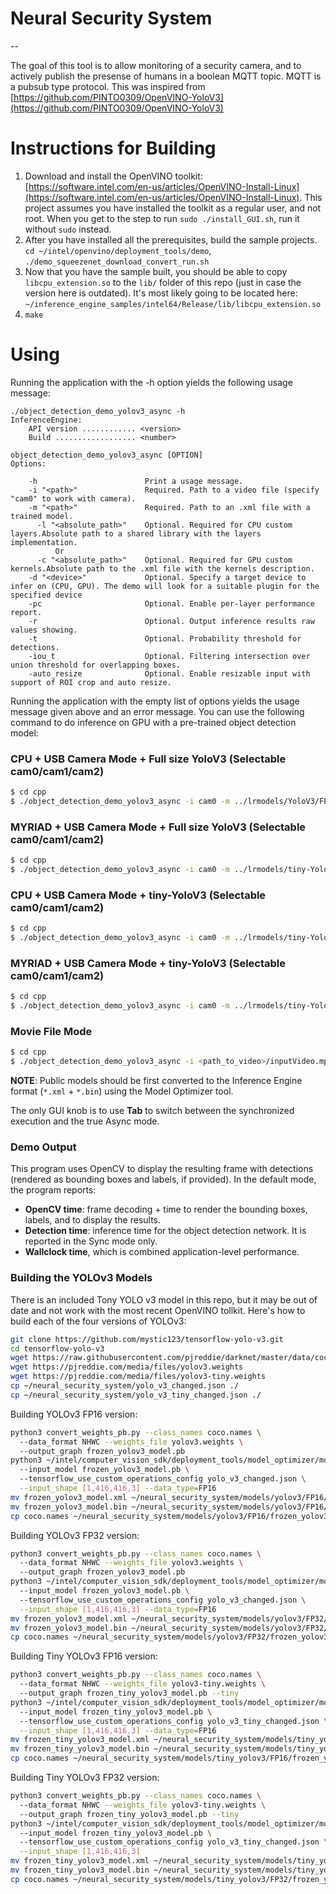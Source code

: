 # Neural Security System

--

The goal of this tool is to allow monitoring of a security camera, and to actively publish the presense of humans in a boolean MQTT topic. MQTT is a pubsub type protocol. This was inspired from [https://github.com/PINTO0309/OpenVINO-YoloV3](https://github.com/PINTO0309/OpenVINO-YoloV3)

# Instructions for Building

1. Download and install the OpenVINO toolkit: [https://software.intel.com/en-us/articles/OpenVINO-Install-Linux](https://software.intel.com/en-us/articles/OpenVINO-Install-Linux). This project assumes you have installed the toolkit as a regular user, and not root. When you get to the step to run `sudo ./install_GUI.sh`, run it without `sudo` instead.
2. After you have installed all the prerequisites, build the sample projects. `cd ~/intel/openvino/deployment_tools/demo`, `./demo_squeezenet_download_convert_run.sh`
3. Now that you have the sample built, you should be able to copy `libcpu_extension.so` to the `lib/` folder of this repo (just in case the version here is outdated). It's most likely going to be located here: `~/inference_engine_samples/intel64/Release/lib/libcpu_extension.so`
4. `make`

# Using

Running the application with the -h option yields the following usage message:

```
./object_detection_demo_yolov3_async -h
InferenceEngine:
    API version ............ <version>
    Build .................. <number>

object_detection_demo_yolov3_async [OPTION]
Options:

    -h                        Print a usage message.
    -i "<path>"               Required. Path to a video file (specify "cam0" to work with camera).
    -m "<path>"               Required. Path to an .xml file with a trained model.
      -l "<absolute_path>"    Optional. Required for CPU custom layers.Absolute path to a shared library with the layers implementation.
          Or
      -c "<absolute_path>"    Optional. Required for GPU custom kernels.Absolute path to the .xml file with the kernels description.
    -d "<device>"             Optional. Specify a target device to infer on (CPU, GPU). The demo will look for a suitable plugin for the specified device
    -pc                       Optional. Enable per-layer performance report.
    -r                        Optional. Output inference results raw values showing.
    -t                        Optional. Probability threshold for detections.
    -iou_t                    Optional. Filtering intersection over union threshold for overlapping boxes.
    -auto_resize              Optional. Enable resizable input with support of ROI crop and auto resize.
```

Running the application with the empty list of options yields the usage message given above and an error message.
You can use the following command to do inference on GPU with a pre-trained object detection model:
### CPU + USB Camera Mode + Full size YoloV3 (Selectable cam0/cam1/cam2)
```bash
$ cd cpp
$ ./object_detection_demo_yolov3_async -i cam0 -m ../lrmodels/YoloV3/FP32/frozen_yolo_v3.xml -d CPU
```
### MYRIAD + USB Camera Mode + Full size YoloV3 (Selectable cam0/cam1/cam2)
```bash
$ cd cpp
$ ./object_detection_demo_yolov3_async -i cam0 -m ../lrmodels/tiny-YoloV3/FP16/frozen_tiny_yolo_v3.xml -d MYRIAD
```
### CPU + USB Camera Mode + tiny-YoloV3 (Selectable cam0/cam1/cam2)
```bash
$ cd cpp
$ ./object_detection_demo_yolov3_async -i cam0 -m ../lrmodels/tiny-YoloV3/FP16/frozen_yolo_v3.xml -d CPU
```
### MYRIAD + USB Camera Mode + tiny-YoloV3 (Selectable cam0/cam1/cam2)
```bash
$ cd cpp
$ ./object_detection_demo_yolov3_async -i cam0 -m ../lrmodels/tiny-YoloV3/FP16/frozen_tiny_yolo_v3.xml -d MYRIAD -t 0.2
```
### Movie File Mode
```bash
$ cd cpp
$ ./object_detection_demo_yolov3_async -i <path_to_video>/inputVideo.mp4 -m <path_to_model>/frozen_yolo_v3.xml -l ../lib/libcpu_extension.so -d CPU
```
**NOTE**: Public models should be first converted to the Inference Engine format (`*.xml` + `*.bin`) using the Model Optimizer tool.

The only GUI knob is to use **Tab** to switch between the synchronized execution and the true Async mode.

### Demo Output

This program uses OpenCV to display the resulting frame with detections (rendered as bounding boxes and labels, if provided).
In the default mode, the program reports:
* **OpenCV time**: frame decoding + time to render the bounding boxes, labels, and to display the results.
* **Detection time**: inference time for the object detection network. It is reported in the Sync mode only.
* **Wallclock time**, which is combined application-level performance.

### Building the YOLOv3 Models

There is an included Tony YOLO v3 model in this repo, but it may be out of date and not work with the most recent OpenVINO tollkit. Here's how to build each of the four versions of YOLOv3:

```bash
git clone https://github.com/mystic123/tensorflow-yolo-v3.git
cd tensorflow-yolo-v3
wget https://raw.githubusercontent.com/pjreddie/darknet/master/data/coco.names
wget https://pjreddie.com/media/files/yolov3.weights
wget https://pjreddie.com/media/files/yolov3-tiny.weights
cp ~/neural_security_system/yolo_v3_changed.json ./
cp ~/neural_security_system/yolo_v3_tiny_changed.json ./
```

Building YOLOv3 FP16 version:

```bash
python3 convert_weights_pb.py --class_names coco.names \ 
  --data_format NHWC --weights_file yolov3.weights \ 
  --output_graph frozen_yolov3_model.pb
python3 ~/intel/computer_vision_sdk/deployment_tools/model_optimizer/mo_tf.py \ 
  --input_model frozen_yolov3_model.pb \ 
  --tensorflow_use_custom_operations_config yolo_v3_changed.json \
  --input_shape [1,416,416,3] --data_type=FP16
mv frozen_yolov3_model.xml ~/neural_security_system/models/yolov3/FP16/
mv frozen_yolov3_model.bin ~/neural_security_system/models/yolov3/FP16/
cp coco.names ~/neural_security_system/models/yolov3/FP16/frozen_yolov3_model.labels
```
Building YOLOv3 FP32 version:

```bash
python3 convert_weights_pb.py --class_names coco.names \ 
  --data_format NHWC --weights_file yolov3.weights \ 
  --output_graph frozen_yolov3_model.pb
python3 ~/intel/computer_vision_sdk/deployment_tools/model_optimizer/mo_tf.py \ 
  --input_model frozen_yolov3_model.pb \ 
  --tensorflow_use_custom_operations_config yolo_v3_changed.json \
  --input_shape [1,416,416,3] --data_type=FP16
mv frozen_yolov3_model.xml ~/neural_security_system/models/yolov3/FP32/
mv frozen_yolov3_model.bin ~/neural_security_system/models/yolov3/FP32/
cp coco.names ~/neural_security_system/models/yolov3/FP32/frozen_yolov3_model.labels
```

Building Tiny YOLOv3 FP16 version:

```bash
python3 convert_weights_pb.py --class_names coco.names \ 
  --data_format NHWC --weights_file yolov3-tiny.weights \ 
  --output_graph frozen_tiny_yolov3_model.pb --tiny
python3 ~/intel/computer_vision_sdk/deployment_tools/model_optimizer/mo_tf.py \ 
  --input_model frozen_tiny_yolov3_model.pb \ 
  --tensorflow_use_custom_operations_config yolo_v3_tiny_changed.json \
  --input_shape [1,416,416,3] --data_type=FP16
mv frozen_tiny_yolov3_model.xml ~/neural_security_system/models/tiny_yolov3/FP16/
mv frozen_tiny_yolov3_model.bin ~/neural_security_system/models/tiny_yolov3/FP16/
cp coco.names ~/neural_security_system/models/tiny_yolov3/FP16/frozen_yolov3_model.labels
```

Building Tiny YOLOv3 FP32 version:

```bash
python3 convert_weights_pb.py --class_names coco.names \ 
  --data_format NHWC --weights_file yolov3-tiny.weights \ 
  --output_graph frozen_tiny_yolov3_model.pb --tiny
python3 ~/intel/computer_vision_sdk/deployment_tools/model_optimizer/mo_tf.py \ 
  --input_model frozen_tiny_yolov3_model.pb \ 
  --tensorflow_use_custom_operations_config yolo_v3_tiny_changed.json \
  --input_shape [1,416,416,3]
mv frozen_tiny_yolov3_model.xml ~/neural_security_system/models/tiny_yolov3/FP32/
mv frozen_tiny_yolov3_model.bin ~/neural_security_system/models/tiny_yolov3/FP32/
cp coco.names ~/neural_security_system/models/tiny_yolov3/FP32/frozen_yolov3_model.labels
```
